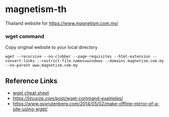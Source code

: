 # magnetism-th
Thailand website for https://www.magnetism.com.my/

### wget command
Copy original website to your local directory
```
wget --recursive --no-clobber --page-requisites --html-extension --convert-links --restrict-file-names=windows --domains magnetism.com.my --no-parent www.magnetism.com.my
```

## Reference Links
- [wget cheat sheet](https://gist.github.com/Dammmien/4af98e05f9c51c2da007cc70d62bf562)
- https://linuxize.com/post/wget-command-examples/
- https://www.guyrutenberg.com/2014/05/02/make-offline-mirror-of-a-site-using-wget/
